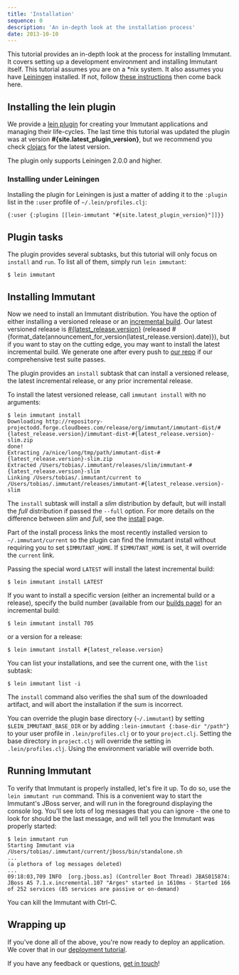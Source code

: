 ```yaml
---
title: 'Installation'
sequence: 0
description: 'An in-depth look at the installation process'
date: 2013-10-10
---
```


This tutorial provides an in-depth look at the process for installing Immutant.
It covers setting up a development environment and installing
Immutant itself. This tutorial assumes you are on a *nix system. It also assumes you have 
[Leiningen] installed. If not, follow [these instructions] then come back here.

## Installing the lein plugin

We provide a [lein plugin] for creating your Immutant applications and
managing their life-cycles. The last time this tutorial was updated
the plugin was at version **#{site.latest_plugin_version}**, but we
recommend you check [clojars] for the latest version.

The plugin only supports Leiningen 2.0.0 and higher. 

### Installing under Leiningen

Installing the plugin for Leiningen is just a matter of adding it to the
`:plugin` list in the `:user` profile of `~/.lein/profiles.clj`:

    {:user {:plugins [[lein-immutant "#{site.latest_plugin_version}"]]}}
    

## Plugin tasks

The plugin provides several subtasks, but this tutorial will only
focus on `install` and `run`. To list all of them, simply run `lein
immutant`:

    $ lein immutant

## Installing Immutant

Now we need to install an Immutant distribution. You have the option of either 
installing a versioned release or an [incremental build]. Our latest versioned release
is [#{latest_release.version}](#{announcement_for_version(latest_release.version).url})
(released #{format_date(announcement_for_version(latest_release.version).date)}), but if
you want to stay on the cutting edge, you may want to install the latest incremental
build. We generate one after every push to [our repo] if our
comprehensive test suite passes.

The plugin provides an `install` subtask that can install a versioned release,
the latest incremental release, or any prior incremental release.

To install the latest versioned release, call `immutant install` with no arguments:

    $ lein immutant install
    Downloading http://repository-projectodd.forge.cloudbees.com/release/org/immutant/immutant-dist/#{latest_release.version}/immutant-dist-#{latest_release.version}-slim.zip
    done!                                                                           
    Extracting /a/nice/long/tmp/path/immutant-dist-#{latest_release.version}-slim.zip
    Extracted /Users/tobias/.immutant/releases/slim/immutant-#{latest_release.version}-slim
    Linking /Users/tobias/.immutant/current to /Users/tobias/.immutant/releases/immutant-#{latest_release.version}-slim

The `install` subtask will install a *slim* distribution by default, but
will install the *full* distribution if passed the `--full`
option. For more details on the difference between *slim* and *full*,
see the [install](/install) page.

Part of the install process links the most recently installed version to 
`~/.immutant/current` so the plugin can find the Immutant install without
requiring you to set `$IMMUTANT_HOME`. If `$IMMUTANT_HOME` is set, it will
override the `current` link. 

Passing the special word `LATEST` will install the latest incremental
build:

    $ lein immutant install LATEST
     
If you want to install a specific version (either an incremental build
or a release), specify the build number (available from our
[builds page][incremental build]) for an incremental build:

    $ lein immutant install 705
     
or a version for a release:

    $ lein immutant install #{latest_release.version}

You can list your installations, and see the current one, with the
`list` subtask:

    $ lein immutant list -i

The `install` command also verifies the sha1 sum of the downloaded
artifact, and will abort the installation if the sum is incorrect.

You can override the plugin base directory (`~/.immutant`) by setting
`$LEIN_IMMUTANT_BASE_DIR` or by adding `:lein-immutant {:base-dir
"/path"}` to your user profile in `.lein/profiles.clj` or to your
`project.clj`. Setting the base directory in `project.clj` will
override the setting in `.lein/profiles.clj`. Using the environment
variable will override both.

## Running Immutant

To verify that Immutant is properly installed, let's fire it up. To do
so, use the `lein immutant run` command. This is a convenient way to
start the Immutant's JBoss server, and will run in the foreground
displaying the console log. You'll see lots of log messages that you
can ignore - the one to look for should be the last message, and will
tell you the Immutant was properly started:

    $ lein immutant run
    Starting Immutant via /Users/tobias/.immutant/current/jboss/bin/standalone.sh
    ...
    (a plethora of log messages deleted)
    ...
    09:18:03,709 INFO  [org.jboss.as] (Controller Boot Thread) JBAS015874: JBoss AS 7.1.x.incremental.107 "Arges" started in 1610ms - Started 166 of 252 services (85 services are passive or on-demand)
    
You can kill the Immutant with Ctrl-C.

## Wrapping up

If you've done all of the above, you're now ready to deploy an application. We
cover that in our [deployment tutorial]. 

If you have any feedback or questions, [get in touch]! 

[Leiningen]: https://github.com/technomancy/leiningen
[these instructions]: https://github.com/technomancy/leiningen#readme
[lein plugin]: https://github.com/immutant/lein-immutant/
[clojars]: http://clojars.org/lein-immutant
[incremental build]: /builds
[our repo]: https://github.com/immutant/immutant
[latest incremental build]: http://immutant.org/builds/immutant-dist-slim.zip
[deployment tutorial]: ../deploying/
[overlay tutorial]: ../overlay/
[get in touch]: /community

